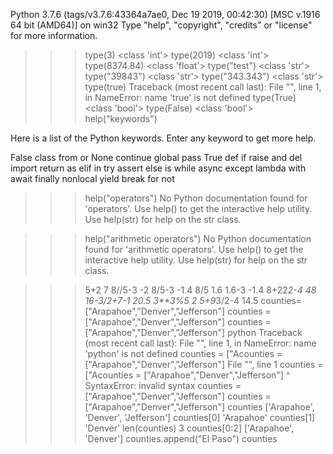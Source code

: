 Python 3.7.6 (tags/v3.7.6:43364a7ae0, Dec 19 2019, 00:42:30) [MSC v.1916 64 bit (AMD64)] on win32
Type "help", "copyright", "credits" or "license" for more information.
>>> type(3)
<class 'int'>
>>> type(2019)
<class 'int'>
>>> type(8374.84)
<class 'float'>
>>> type("test")
<class 'str'>
>>> type("39843")
<class 'str'>
>>> type("343.343")
<class 'str'>
>>> type(true)
Traceback (most recent call last):
  File "<stdin>", line 1, in <module>
NameError: name 'true' is not defined
>>> type(True)
<class 'bool'>
>>> type(False)
<class 'bool'>
>>> help("keywords")

Here is a list of the Python keywords.  Enter any keyword to get more help.

False               class               from                or
None                continue            global              pass
True                def                 if                  raise
and                 del                 import              return
as                  elif                in                  try
assert              else                is                  while
async               except              lambda              with
await               finally             nonlocal            yield
break               for                 not

>>> help("operators")
No Python documentation found for 'operators'.
Use help() to get the interactive help utility.
Use help(str) for help on the str class.

>>> help("arithmetic operators")
No Python documentation found for 'arithmetic operators'.
Use help() to get the interactive help utility.
Use help(str) for help on the str class.

>>> 5+2
7
>>> 8//5-3
-2
>>> 8/5-3
-1.4
>>> 8/5
1.6
>>> 1.6-3
-1.4
>>> 8+22*2-4
48
>>> 16-3/2+7-1
20.5
>>> 3**3%5
2
>>> 5+9*3/2-4
14.5
>>> counties=["Arapahoe","Denver","Jefferson"]
>>> counties = ["Arapahoe","Denver","Jefferson"]
>>> counties = ["Arapahoe","Denver","Jefferson"]
>>> python
Traceback (most recent call last):
  File "<stdin>", line 1, in <module>
NameError: name 'python' is not defined
>>> counties = ["Acounties = ["Arapahoe","Denver","Jefferson"]
  File "<stdin>", line 1
    counties = ["Acounties = ["Arapahoe","Denver","Jefferson"]
                                      ^
SyntaxError: invalid syntax
>>> counties = ["Arapahoe","Denver","Jefferson"]
>>> counties = ["Arapahoe","Denver","Jefferson"]
>>> counties
['Arapahoe', 'Denver', 'Jefferson']
>>> counties[0]
'Arapahoe'
>>> counties[1]
'Denver'
>>> len(counties)
3
>>> counties[0:2]
['Arapahoe', 'Denver']
>>> counties.append("El Paso")
>>> counties